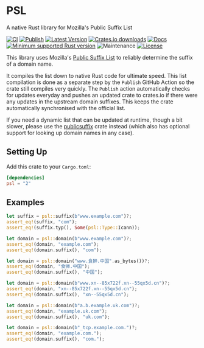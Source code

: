 # PSL

A native Rust library for Mozilla's Public Suffix List

[![CI](https://github.com/addr-rs/psl/actions/workflows/ci.yml/badge.svg)](https://github.com/addr-rs/psl/actions/workflows/ci.yml)
[![Publish](https://github.com/addr-rs/psl/actions/workflows/update.yaml/badge.svg)](https://github.com/addr-rs/psl/actions/workflows/update.yaml)
[![Latest Version](https://img.shields.io/crates/v/psl.svg)](https://crates.io/crates/psl)
[![Crates.io downloads](https://img.shields.io/crates/d/psl)](https://crates.io/crates/psl)
[![Docs](https://docs.rs/psl/badge.svg)](https://docs.rs/psl)
[![Minimum supported Rust version](https://img.shields.io/badge/rustc-1.41+-yellow.svg)](https://www.rust-lang.org)
![Maintenance](https://img.shields.io/badge/maintenance-actively--developed-brightgreen.svg)
[![License](https://img.shields.io/badge/license-MIT-blue.svg)](LICENSE)

This library uses Mozilla's [Public Suffix List](https://publicsuffix.org) to reliably determine the suffix of a domain name.

It compiles the list down to native Rust code for ultimate speed. This list compilation is done as a separate step by the `Publish` GitHub Action so the crate still compiles very quickly. The `Publish` action automatically checks for updates everyday and pushes an updated crate to crates.io if there were any updates in the upstream domain suffixes. This keeps the crate automatically synchronised with the official list.

If you need a dynamic list that can be updated at runtime, though a bit slower, please use the [publicsuffix](https://crates.io/crates/publicsuffix) crate instead (which also has optional support for looking up domain names in any case).

## Setting Up

Add this crate to your `Cargo.toml`:

```toml
[dependencies]
psl = "2"
```

## Examples

```rust
let suffix = psl::suffix(b"www.example.com")?;
assert_eq!(suffix, "com");
assert_eq!(suffix.typ(), Some(psl::Type::Icann));

let domain = psl::domain(b"www.example.com")?;
assert_eq!(domain, "example.com");
assert_eq!(domain.suffix(), "com");

let domain = psl::domain("www.食狮.中国".as_bytes())?;
assert_eq!(domain, "食狮.中国");
assert_eq!(domain.suffix(), "中国");

let domain = psl::domain(b"www.xn--85x722f.xn--55qx5d.cn")?;
assert_eq!(domain, "xn--85x722f.xn--55qx5d.cn");
assert_eq!(domain.suffix(), "xn--55qx5d.cn");

let domain = psl::domain(b"a.b.example.uk.com")?;
assert_eq!(domain, "example.uk.com");
assert_eq!(domain.suffix(), "uk.com");

let domain = psl::domain(b"_tcp.example.com.")?;
assert_eq!(domain, "example.com.");
assert_eq!(domain.suffix(), "com.");
```
